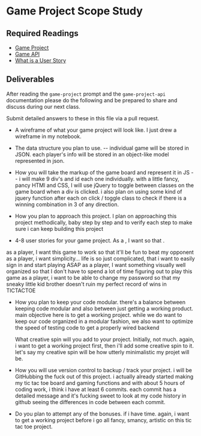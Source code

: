 # Game Project Scope Study

## Required Readings

-   [Game Project](https://github.com/ga-wdi-boston/game-project)
-   [Game API](https://github.com/ga-wdi-boston/game-project-api)
-   [What is a User Story](http://searchsoftwarequality.techtarget.com/definition/user-story)

## Deliverables

After reading the `game-project` prompt and the `game-project-api` documentation
please do the following and be prepared to share and discuss during our next
class.

Submit detailed answers to these in this file via a pull request.

-   A wireframe of what your game project will look like.
  I just drew a wireframe in my notebook.

-   The data structure you plan to use.
--  individual game will be stored in JSON.  each player's info will be stored
in an object-like model represented in json.

-   How you will take the markup of the game board and represent it in JS
-- i will make 9 div's and id each one individually.  with a little fancy, pancy HTMl
and CSS, I will use jQuery to toggle between classes on the game board when a div is clicked.
i also plan on using some kind of jquery function after each on click / toggle class to check if there is a winning combination in 3 of any direction.

-   How you plan to approach this project.
I plan on approaching this project methodically, baby step by step and to verify each step to make sure i can keep building this project
-   4-8 user stories for your game project.
As a <role>, I want <feature> so that <reason>.

as a player, I want this game to work so that it'll be fun to beat my opponent
as a player, i want simplicity... life is so just complicated, that i want to easily sign in and start playing ASAP
as a player, I want something visually well organized so that I don't have to spend a lot of time figuring out to play this game
as a player, i want to be able to change my password so that my sneaky little kid brother doesn't ruin my perfect record of wins in TICTACTOE

-   How you plan to keep your code modular.
there's a balance between keeping code modular and also between just getting a working product.  main objective here is to get a working project.  while we do want to keep our code organized in a modular fashion, we also want to optimize the speed of testing code to get a properly wired backend

    What creative spin will you add to your project.
Initially, not much.  again, i want to get a working project first, then i'll add some creative spin to it.  let's say my creative spin will be how utterly minimalistic my projet will be.

-   How you will use version control to backup / track your project.
 i will be GitHubbing the fuck out of this project.  i actually already started making my tic tac toe board and gaming functions and with about 5 hours of coding work, i think i have at least 6 commits.  each commit has a detailed message and it's fucking sweet to look at my code history in github seeing the differences in code between each commit.

-   Do you plan to attempt any of the bonuses.
if i have time.  again, i want to get a working project before i go all fancy, smancy, artistic on this tic tac toe project.
